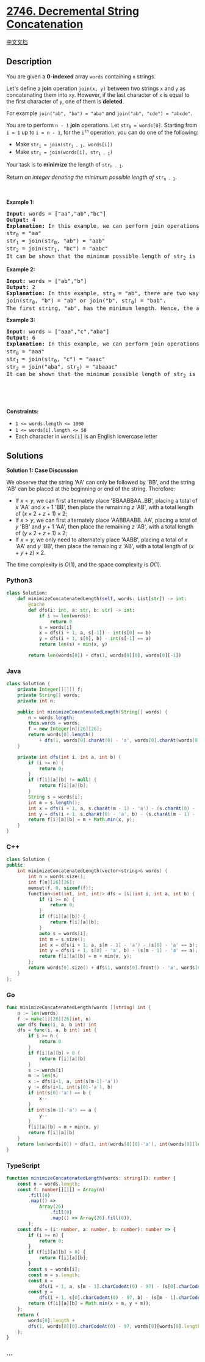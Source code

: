 # [2746. Decremental String Concatenation](https://leetcode.com/problems/decremental-string-concatenation)

[中文文档](/solution/2700-2799/2746.Decremental%20String%20Concatenation/README.md)

## Description

<p>You are given a <strong>0-indexed</strong> array <code>words</code> containing <code>n</code> strings.</p>

<p>Let&#39;s define a <strong>join</strong> operation <code>join(x, y)</code> between two strings <code>x</code> and <code>y</code> as concatenating them into <code>xy</code>. However, if the last character of <code>x</code> is equal to the first character of <code>y</code>, one of them is <strong>deleted</strong>.</p>

<p>For example <code>join(&quot;ab&quot;, &quot;ba&quot;) = &quot;aba&quot;</code> and <code>join(&quot;ab&quot;, &quot;cde&quot;) = &quot;abcde&quot;</code>.</p>

<p>You are to perform <code>n - 1</code> <strong>join</strong> operations. Let <code>str<sub>0</sub> = words[0]</code>. Starting from <code>i = 1</code> up to <code>i = n - 1</code>, for the <code>i<sup>th</sup></code> operation, you can do one of the following:</p>

<ul>
	<li>Make <code>str<sub>i</sub> = join(str<sub>i - 1</sub>, words[i])</code></li>
	<li>Make <code>str<sub>i</sub> = join(words[i], str<sub>i - 1</sub>)</code></li>
</ul>

<p>Your task is to <strong>minimize</strong> the length of <code>str<sub>n - 1</sub></code>.</p>

<p>Return <em>an integer denoting the minimum possible length of</em> <code>str<sub>n - 1</sub></code>.</p>

<p>&nbsp;</p>
<p><strong class="example">Example 1:</strong></p>

<pre>
<strong>Input:</strong> words = [&quot;aa&quot;,&quot;ab&quot;,&quot;bc&quot;]
<strong>Output:</strong> 4
<strong>Explanation: </strong>In this example, we can perform join operations in the following order to minimize the length of str<sub>2</sub>: 
str<sub>0</sub> = &quot;aa&quot;
str<sub>1</sub> = join(str<sub>0</sub>, &quot;ab&quot;) = &quot;aab&quot;
str<sub>2</sub> = join(str<sub>1</sub>, &quot;bc&quot;) = &quot;aabc&quot; 
It can be shown that the minimum possible length of str<sub>2</sub> is 4.</pre>

<p><strong class="example">Example 2:</strong></p>

<pre>
<strong>Input:</strong> words = [&quot;ab&quot;,&quot;b&quot;]
<strong>Output:</strong> 2
<strong>Explanation:</strong> In this example, str<sub>0</sub> = &quot;ab&quot;, there are two ways to get str<sub>1</sub>: 
join(str<sub>0</sub>, &quot;b&quot;) = &quot;ab&quot; or join(&quot;b&quot;, str<sub>0</sub>) = &quot;bab&quot;. 
The first string, &quot;ab&quot;, has the minimum length. Hence, the answer is 2.
</pre>

<p><strong class="example">Example 3:</strong></p>

<pre>
<strong>Input:</strong> words = [&quot;aaa&quot;,&quot;c&quot;,&quot;aba&quot;]
<strong>Output:</strong> 6
<strong>Explanation:</strong> In this example, we can perform join operations in the following order to minimize the length of str<sub>2</sub>: 
str<sub>0</sub> = &quot;aaa&quot;
str<sub>1</sub> = join(str<sub>0</sub>, &quot;c&quot;) = &quot;aaac&quot;
str<sub>2</sub> = join(&quot;aba&quot;, str<sub>1</sub>) = &quot;abaaac&quot;
It can be shown that the minimum possible length of str<sub>2</sub> is 6.
</pre>

<div class="notranslate" style="all: initial;">&nbsp;</div>

<p>&nbsp;</p>
<p><strong>Constraints:</strong></p>

<ul>
	<li><code>1 &lt;= words.length &lt;= 1000</code></li>
	<li><code>1 &lt;= words[i].length &lt;= 50</code></li>
	<li>Each character in <code>words[i]</code> is an English lowercase letter</li>
</ul>

## Solutions

**Solution 1: Case Discussion**

We observe that the string 'AA' can only be followed by 'BB', and the string 'AB' can be placed at the beginning or end of the string. Therefore:

-   If $x < y$, we can first alternately place 'BBAABBAA..BB', placing a total of $x$ 'AA' and $x+1$ 'BB', then place the remaining $z$ 'AB', with a total length of $(x \times 2 + z + 1) \times 2$;
-   If $x > y$, we can first alternately place 'AABBAABB..AA', placing a total of $y$ 'BB' and $y+1$ 'AA', then place the remaining $z$ 'AB', with a total length of $(y \times 2 + z + 1) \times 2$;
-   If $x = y$, we only need to alternately place 'AABB', placing a total of $x$ 'AA' and $y$ 'BB', then place the remaining $z$ 'AB', with a total length of $(x + y + z) \times 2$.

The time complexity is $O(1)$, and the space complexity is $O(1)$.

<!-- tabs:start -->

### **Python3**

```python
class Solution:
    def minimizeConcatenatedLength(self, words: List[str]) -> int:
        @cache
        def dfs(i: int, a: str, b: str) -> int:
            if i >= len(words):
                return 0
            s = words[i]
            x = dfs(i + 1, a, s[-1]) - int(s[0] == b)
            y = dfs(i + 1, s[0], b) - int(s[-1] == a)
            return len(s) + min(x, y)

        return len(words[0]) + dfs(1, words[0][0], words[0][-1])
```

### **Java**

```java
class Solution {
    private Integer[][][] f;
    private String[] words;
    private int n;

    public int minimizeConcatenatedLength(String[] words) {
        n = words.length;
        this.words = words;
        f = new Integer[n][26][26];
        return words[0].length()
            + dfs(1, words[0].charAt(0) - 'a', words[0].charAt(words[0].length() - 1) - 'a');
    }

    private int dfs(int i, int a, int b) {
        if (i >= n) {
            return 0;
        }
        if (f[i][a][b] != null) {
            return f[i][a][b];
        }
        String s = words[i];
        int m = s.length();
        int x = dfs(i + 1, a, s.charAt(m - 1) - 'a') - (s.charAt(0) - 'a' == b ? 1 : 0);
        int y = dfs(i + 1, s.charAt(0) - 'a', b) - (s.charAt(m - 1) - 'a' == a ? 1 : 0);
        return f[i][a][b] = m + Math.min(x, y);
    }
}
```

### **C++**

```cpp
class Solution {
public:
    int minimizeConcatenatedLength(vector<string>& words) {
        int n = words.size();
        int f[n][26][26];
        memset(f, 0, sizeof(f));
        function<int(int, int, int)> dfs = [&](int i, int a, int b) {
            if (i >= n) {
                return 0;
            }
            if (f[i][a][b]) {
                return f[i][a][b];
            }
            auto s = words[i];
            int m = s.size();
            int x = dfs(i + 1, a, s[m - 1] - 'a') - (s[0] - 'a' == b);
            int y = dfs(i + 1, s[0] - 'a', b) - (s[m - 1] - 'a' == a);
            return f[i][a][b] = m + min(x, y);
        };
        return words[0].size() + dfs(1, words[0].front() - 'a', words[0].back() - 'a');
    }
};
```

### **Go**

```go
func minimizeConcatenatedLength(words []string) int {
	n := len(words)
	f := make([][26][26]int, n)
	var dfs func(i, a, b int) int
	dfs = func(i, a, b int) int {
		if i >= n {
			return 0
		}
		if f[i][a][b] > 0 {
			return f[i][a][b]
		}
		s := words[i]
		m := len(s)
		x := dfs(i+1, a, int(s[m-1]-'a'))
		y := dfs(i+1, int(s[0]-'a'), b)
		if int(s[0]-'a') == b {
			x--
		}
		if int(s[m-1]-'a') == a {
			y--
		}
		f[i][a][b] = m + min(x, y)
		return f[i][a][b]
	}
	return len(words[0]) + dfs(1, int(words[0][0]-'a'), int(words[0][len(words[0])-1]-'a'))
}
```

### **TypeScript**

```ts
function minimizeConcatenatedLength(words: string[]): number {
    const n = words.length;
    const f: number[][][] = Array(n)
        .fill(0)
        .map(() =>
            Array(26)
                .fill(0)
                .map(() => Array(26).fill(0)),
        );
    const dfs = (i: number, a: number, b: number): number => {
        if (i >= n) {
            return 0;
        }
        if (f[i][a][b] > 0) {
            return f[i][a][b];
        }
        const s = words[i];
        const m = s.length;
        const x =
            dfs(i + 1, a, s[m - 1].charCodeAt(0) - 97) - (s[0].charCodeAt(0) - 97 === b ? 1 : 0);
        const y =
            dfs(i + 1, s[0].charCodeAt(0) - 97, b) - (s[m - 1].charCodeAt(0) - 97 === a ? 1 : 0);
        return (f[i][a][b] = Math.min(x + m, y + m));
    };
    return (
        words[0].length +
        dfs(1, words[0][0].charCodeAt(0) - 97, words[0][words[0].length - 1].charCodeAt(0) - 97)
    );
}
```

### **...**

```

```

<!-- tabs:end -->
